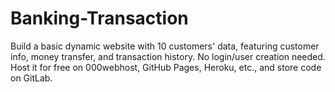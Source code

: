 # Banking-Transaction
Build a basic dynamic website with 10 customers' data, featuring customer info, money transfer, and transaction history. No login/user creation needed. Host it for free on 000webhost, GitHub Pages, Heroku, etc., and store code on GitLab.
